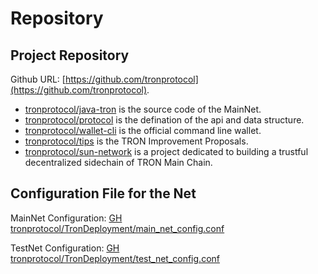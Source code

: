 # Repository

## Project Repository

Github URL: [https://github.com/tronprotocol](https://github.com/tronprotocol).

- [tronprotocol/java-tron](https://github.com/tronprotocol/java-tron) is the source code of the MainNet.
- [tronprotocol/protocol](https://github.com/tronprotocol/protocol) is the defination of the api and data structure.
- [tronprotocol/wallet-cli](https://github.com/tronprotocol/wallet-cli) is the official command line wallet.
- [tronprotocol/tips](https://github.com/tronprotocol/tips) is the TRON Improvement Proposals.
- [tronprotocol/sun-network](https://github.com/tronprotocol/sun-network) is a project dedicated to building a trustful decentralized sidechain of TRON Main Chain.

## Configuration File for the Net

MainNet Configuration:
[GH tronprotocol/TronDeployment/main_net_config.conf](https://github.com/tronprotocol/TronDeployment/blob/master/main_net_config.conf)

TestNet Configuration:
[GH tronprotocol/TronDeployment/test_net_config.conf](https://github.com/tronprotocol/TronDeployment/blob/master/test_net_config.conf)
